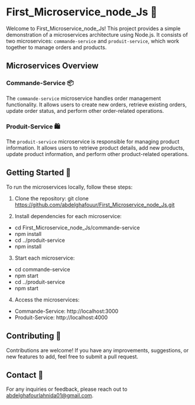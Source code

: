 # First_Microservice_node_Js 🚀

Welcome to First_Microservice_node_Js! This project provides a simple demonstration of a microservices architecture using Node.js. It consists of two microservices: `commande-service` and `produit-service`, which work together to manage orders and products.

## Microservices Overview

### Commande-Service 📦

The `commande-service` microservice handles order management functionality. It allows users to create new orders, retrieve existing orders, update order status, and perform other order-related operations.

### Produit-Service 🛍️

The `produit-service` microservice is responsible for managing product information. It allows users to retrieve product details, add new products, update product information, and perform other product-related operations.

## Getting Started 🚀

To run the microservices locally, follow these steps:

1. Clone the repository:
   git clone https://github.com/abdelghafouur/First_Microservice_node_Js.git
   
3. Install dependencies for each microservice:

- cd First_Microservice_node_Js/commande-service
- npm install
- cd ../produit-service
- npm install
  
3. Start each microservice:
   
- cd commande-service
- npm start
- cd ../produit-service
- npm start

4. Access the microservices:
- Commande-Service: http://localhost:3000
- Produit-Service: http://localhost:4000

## Contributing 🤝

Contributions are welcome! If you have any improvements, suggestions, or new features to add, feel free to submit a pull request.

## Contact 📧

For any inquiries or feedback, please reach out to abdelghafourlahnida01@gmail.com.


